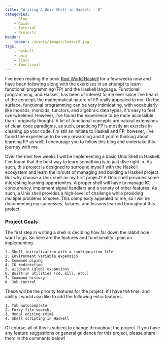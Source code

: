 ```yaml
---
title: "Writing A Unix Shell in Haskell - 0"
categories:
    - Blog 
    - Guide
    - Tutorial
    - Projects
header:
    teaser: /assets/images/teaser2.jpg
tags:
    - haskell
    - unix
    - linux
    - functional
---
```


I've been reading the book [Real World Haskell](http://book.realworldhaskell.org/) for a few weeks now and have been following along with the exercises in an attempt to learn functional programming (FP) and the Haskell language. Functional programming, and Haskell, has been of interest to me ever since I've heard of the concept, the mathematical nature of FP really appealed to me. On the surface, functional programming can be very intimidating, with vocabularly like monads, monoids, functors, and algebraic data types, it's easy to feel overwhelmed. However, I've found the experience to be more accessible than I originally thought. A lot of functional concepts are natural extensions of clean code paradigms, as such, practicing FP is mostly an exercise in cleaning up your code. I'm still an initiate to Haskell and FP, however, I've found the experience to be very rewarding and if you're thinking about learning FP as well, I encourage you to follow this blog and undertake this journey with me. 

Over the next few weeks I will be implementing a basic Unix Shell in Haskell. I've found that the best way to learn something is to just dive right in. As such, this project is designed to surround myself with the Haskell ecosystem and learn the in/outs of managing and building a Haskell project. But why choose a Unix shell as my first project? A Unix shell provides some interesting learning opportunites. A proper shell will have to manage IO, concurrency, implement signal handlers and a variety of other features. As such, a Unix shell provides a high-level of challenge while providing multiple problems to solve. This complexity appealed to me, so I will be documenting my successes, failures, and lessons learned throughout this project.

### Project Goals

The first step in writing a shell is deciding how far down the rabbit hole I want to go. So here are the features and functionality I plan on implementing. 
    
    1. Shell initialization with a configuration file
    2. Environment variable expansion
    3. Command piping
    4. IO redirection
    5. wildcard (glob) expansions
    6. Built-in utilities (cd, kill, etc.)
    7. Command history
    8. Job control

These will be the priority features for the project. If I have the time, and ability I would also like to add the following extra features. 

    1. Tab autocomplete
    2. Fuzzy file search. 
    3. Modal editing (Vim)
    4. Shell scripting in Haskell

Of course, all of this is subject to change throughout the project. If you have any feature suggestions or general guidance for this project, please share them in the comments below!

<script async src="//pagead2.googlesyndication.com/pagead/js/adsbygoogle.js"></script>
<script>
  (adsbygoogle = window.adsbygoogle || []).push({
    google_ad_client: "ca-pub-8670667935520247",
    enable_page_level_ads: true
  });
</script>


